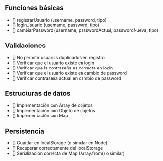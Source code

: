 ## Funciones básicas
- [] registrarUsuario (username, password, tipo)
- [] loginUsuario (username, password, tipo)
- [] cambiarPassword (username, passwordActual, passwordNueva, tipo)

## Validaciones

- [] No permitir usuarios duplicados en registro
- [] Verificar que el usuario existe en login
- [] Verificar que la contraseña es correcta en login
- [] Verificar que el usuario existe en cambio de password
- [] Verificar contraseña actual en cambio de password

## Estructuras de datos

- [] Implementación con Array de objetos
- [] Implementación con Objeto de objetos
- [] Implementación con Map

## Persistencia 
- [] Guardar en localStorage (o simular en Node)
- [] Recuperar correctamente del localStorage
- [] Serialización correcta de Map (Array.from() o similar)